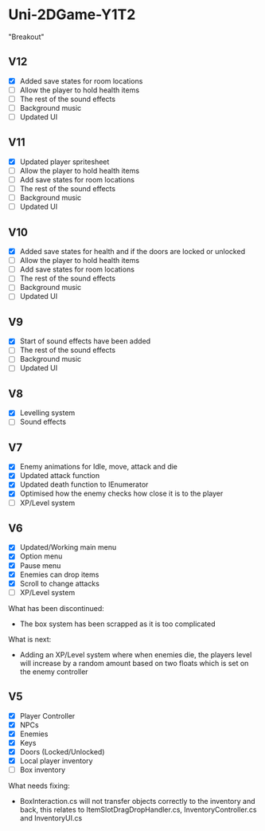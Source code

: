 # Uni-2DGame-Y1T2
"Breakout"

<!-- ROADMAP -->
## V12

- [x] Added save states for room locations
- [ ] Allow the player to hold health items
- [ ] The rest of the sound effects
- [ ] Background music
- [ ] Updated UI

## V11

- [x] Updated player spritesheet
- [ ] Allow the player to hold health items
- [ ] Add save states for room locations
- [ ] The rest of the sound effects
- [ ] Background music
- [ ] Updated UI

## V10

- [x] Added save states for health and if the doors are locked or unlocked
- [ ] Allow the player to hold health items
- [ ] Add save states for room locations
- [ ] The rest of the sound effects
- [ ] Background music
- [ ] Updated UI

## V9

- [x] Start of sound effects have been added
- [ ] The rest of the sound effects
- [ ] Background music
- [ ] Updated UI

## V8

- [x] Levelling system
- [ ] Sound effects

## V7

- [x] Enemy animations for Idle, move, attack and die
- [x] Updated attack function
- [x] Updated death function to IEnumerator
- [x] Optimised how the enemy checks how close it is to the player
- [ ] XP/Level system

## V6

- [x] Updated/Working main menu
- [x] Option menu
- [x] Pause menu
- [x] Enemies can drop items
- [x] Scroll to change attacks
- [ ] XP/Level system

What has been discontinued:
* The box system has been scrapped as it is too complicated

What is next:
* Adding an XP/Level system where when enemies die, the players level will increase by a random amount based on two floats which is set on the enemy controller

## V5

- [x] Player Controller
- [x] NPCs
- [x] Enemies
- [x] Keys
- [x] Doors (Locked/Unlocked)
- [x] Local player inventory
- [ ] Box inventory

What needs fixing:
* BoxInteraction.cs will not transfer objects correctly to the inventory and back, this relates to ItemSlotDragDropHandler.cs, InventoryController.cs and InventoryUI.cs
